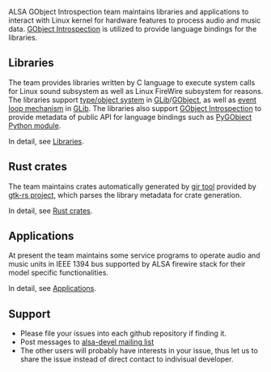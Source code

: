 ALSA GObject Introspection team maintains libraries and applications to interact with Linux kernel
for hardware features to process audio and music data.
[GObject Introspection](https://gi.readthedocs.io/) is utilized to provide language bindings for
the libraries.

## Libraries

The team provides libraries written by C language to execute system calls for Linux sound
subsystem as well as Linux FireWire subsystem for reasons. The libraries support
[type/object system](https://docs.gtk.org/gobject/concepts.html) in
[GLib](https://docs.gtk.org/glib/)/[GObject](https://docs.gtk.org/gobject/), as well as
[event loop mechanism](https://docs.gtk.org/glib/main-loop.html) in
[GLib](https://docs.gtk.org/glib/). The libraries also support
[GObject Introspection](https://gi.readthedocs.io/) to provide metadata of public API for
language bindings such as [PyGObject Python module](pygobject.readthedocs.io/).

In detail, see [Libraries](libraries.md).

## Rust crates

The team maintains crates automatically generated by [gir tool](https://gtk-rs.org/gir/book/) provided
by [gtk-rs project](https://gtk-rs.org/), which parses the library metadata for crate generation.

In detail, see [Rust crates](crates.md).

## Applications

At present the team maintains some service programs to operate audio and music units
in IEEE 1394 bus supported by ALSA firewire stack for their model specific functionalities.

In detail, see [Applications](applications.md).

## Support

* Please file your issues into each github repository if finding it.
* Post messages to [alsa-devel mailing list](https://mailman.alsa-project.org/mailman/listinfo/alsa-devel)
* The other users will probably have interests in your issue, thus let us to share the issue
  instead of direct contact to indivisual developer.

